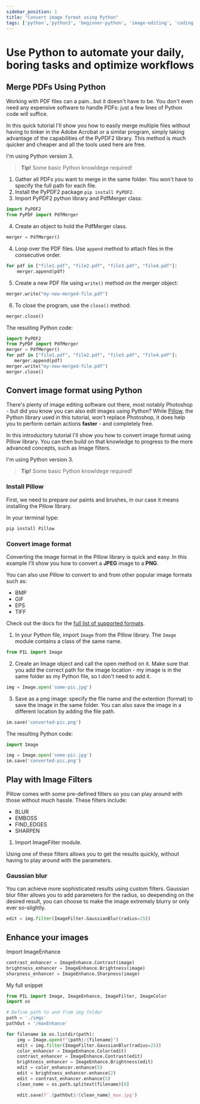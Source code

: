 ```yaml
---
sidebar_position: 1
title: "Convert image format using Python"
tags: ['python','python3', 'beginner-python', 'image-editing', 'coding']
---
```


#  Use Python to automate your daily, boring tasks and optimize workflows


## Merge PDFs Using Python

Working with PDF files can a pain...but it doesn't have to be. 
You don't even need any expensive software to handle PDFs: just a few lines of Python code will suffice.

In this quick tutorial I'll show you how to easily merge multiple files without having to tinker in the Adobe Acrobat or a similar program, simply taking advantage of the capabilities of the PyPDF2 library.
This method is much quicker and cheaper and all the tools used here are free. 

I'm using Python version 3. 

> **Tip!** Some basic Python knowldege required!


1. Gather all PDFs you want to merge in the same folder.
    You won't have to specify the full path for each file.
2. Install the PyPDF2 package `pip install PyPDF2`.
3.  Import PyPDF2 python library and PdfMerger class:
```python 
import PyPDF2
from PyPDF import PdfMerger
```
4. Create an object to hold the PdfMerger class.
```python
merger = PdfMerger()
```
4. Loop over the PDF files. Use `append` method to attach files in the consecutive order.
```python
for pdf in ["file1.pdf", "file2.pdf", "file3.pdf", "file4.pdf"]:
    merger.append(pdf)
```
5. Create a new PDF file using `write()` method on the merger object:
```python
merger.write("my-new-merged-file.pdf")
```
6. To close the program, use the `close()` method:
```python
merger.close()
```

The resulting Python code:

 ```python
import PyPDF2
from PyPDF import PdfMerger
merger = PdfMerger()
for pdf in ["file1.pdf", "file2.pdf", "file3.pdf", "file4.pdf"]:
    merger.append(pdf)
merger.write("my-new-merged-file.pdf")
merger.close()
 ```

##  Convert image format using Python

There's plenty of image editing software out there, most notably Photoshop - 
but did you know you can also edit images using Python? 
While [Pillow](https://pillow.readthedocs.io/en/stable/index.html#), the Python library used in this tutorial, won't replace Photoshop,
it does help you to perform certain actions **faster** - and completely free.

In this introductory tutorial I'll show you how to convert image format using Pillow library.
You can then build on that knowledge to progress to the more advanced concepts, such as Image filters. 

I'm using Python version 3. 

> **Tip!** Some basic Python knowldege required!

### Install Pillow

First, we need to prepare our paints and brushes, in our case it means installing the Pillow library. <br/>

In your terminal type:
```bash
pip install Pillow
```

### Convert image format 

Converting the image format in the Pillow library is quick and easy.
In this example I'll show you how to convert a **JPEG** image to a **PNG**.

You can also use Pillow to convert to and from other popular image formats such as:
- BMP
- GIF
- EPS
- TIFF

Check out the docs for the [full list of supported formats](https://pillow.readthedocs.io/en/stable/handbook/image-file-formats.html).  

1. In your Python file, import `Image` from the Pillow library. 
The `Image` module contains a class of the same name.  

```python
from PIL import Image
```

2. Create an Image object and call the open method on it. Make sure that you add the correct path for the image location - my image is in the same folder as my Python file, so I don't need to  add it. 

```python
img = Image.open('some-pic.jpg')
```

3. Save as a png image: specify the file name and the extention (format) to save the image in the same folder. You can also save the image in a different location by adding the file path.

```python
im.save('converted-pic.png')
```

The resulting Python code:

```python
import Image

img = Image.open('some-pic.jpg')
im.save('converted-pic.png')
```


## Play with Image Filters

Pillow comes with some pre-defined filters so you can play around with those without much hassle. 
These filters include: 
- BLUR
- EMBOSS
- FIND_EDGES
- SHARPEN

1. Import ImageFilter module. 



Using one of these filters allows you to get the results quickly, without having to play around with the parameters.
 
### Gaussian blur

You can achieve more sophisticated results using custom filters. 
Gaussian blur filter allows you to add parameters for the radius, so deepending on the desired result,
you can choose to make the image extremely blurry or only ever so-slightly.


```python
edit = img.filter(ImageFilter.GaussianBlur(radius=25))
```

## Enhance your images

Import ImageEnhance 

```python
contrast_enhancer = ImageEnhance.Contrast(image) 
brightness_enhancer = ImageEnhance.Brightness(image) 
sharpness_enhancer = ImageEnhance.Sharpness(image) 
```

My full snippet

```python
from PIL import Image, ImageEnhance, ImageFilter, ImageColor
import os

# Define path to and from img folder
path = './imgs'
pathOut = '/maxEnhance'

for filename in os.listdir(path):
    img = Image.open(f"{path}/{filename}")
    edit = img.filter(ImageFilter.GaussianBlur(radius=25))
    color_enhancer = ImageEnhance.Color(edit)
    contrast_enhancer = ImageEnhance.Contrast(edit)
    brightness_enhancer = ImageEnhance.Brightness(edit)
    edit = color_enhancer.enhance(5)
    edit = brightness_enhancer.enhance(2)
    edit = contrast_enhancer.enhance(5)
    clean_name = os.path.splitext(filename)[0]

    edit.save(f'.{pathOut}/{clean_name}_max.jpg')
```

